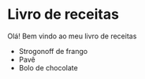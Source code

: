 # Livro de receitas

Olá! Bem vindo ao meu livro de receitas

- Strogonoff de frango 
- Pavê
- Bolo de chocolate
